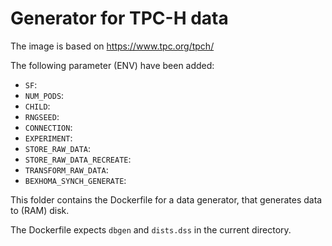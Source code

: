 # Generator for TPC-H data

The image is based on https://www.tpc.org/tpch/

The following parameter (ENV) have been added:

* `SF`: 
* `NUM_PODS`: 
* `CHILD`: 
* `RNGSEED`: 
* `CONNECTION`: 
* `EXPERIMENT`: 
* `STORE_RAW_DATA`: 
* `STORE_RAW_DATA_RECREATE`: 
* `TRANSFORM_RAW_DATA`: 
* `BEXHOMA_SYNCH_GENERATE`: 

This folder contains the Dockerfile for a data generator, that generates data to (RAM) disk.

The Dockerfile expects `dbgen` and `dists.dss` in the current directory.
